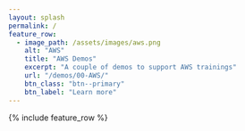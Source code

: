 ```yaml
---
layout: splash
permalink: /
feature_row:
  - image_path: /assets/images/aws.png
    alt: "AWS"
    title: "AWS Demos"
    excerpt: "A couple of demos to support AWS trainings"
    url: "/demos/00-AWS/"
    btn_class: "btn--primary"
    btn_label: "Learn more"   
---
```


{% include feature_row %}